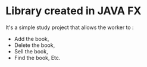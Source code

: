 # Library created in JAVA FX

It's a simple study project that allows the worker to :
- Add the book,
- Delete the book,
- Sell the book,
- Find the book,
 Etc.
 
